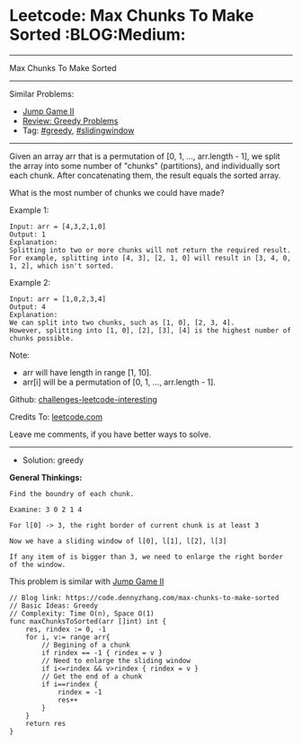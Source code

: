 # Leetcode: Max Chunks To Make Sorted     :BLOG:Medium:


---

Max Chunks To Make Sorted  

---

Similar Problems:  
-   [Jump Game II](https://code.dennyzhang.com/jump-game-ii)
-   [Review: Greedy Problems](https://code.dennyzhang.com/review-greedy)
-   Tag: [#greedy](https://code.dennyzhang.com/tag/greedy), [#slidingwindow](https://code.dennyzhang.com/tag/slidingwindow)

---

Given an array arr that is a permutation of [0, 1, &#x2026;, arr.length - 1], we split the array into some number of "chunks" (partitions), and individually sort each chunk.  After concatenating them, the result equals the sorted array.  

What is the most number of chunks we could have made?  

Example 1:  

    Input: arr = [4,3,2,1,0]
    Output: 1
    Explanation:
    Splitting into two or more chunks will not return the required result.
    For example, splitting into [4, 3], [2, 1, 0] will result in [3, 4, 0, 1, 2], which isn't sorted.

Example 2:  

    Input: arr = [1,0,2,3,4]
    Output: 4
    Explanation:
    We can split into two chunks, such as [1, 0], [2, 3, 4].
    However, splitting into [1, 0], [2], [3], [4] is the highest number of chunks possible.

Note:  

-   arr will have length in range [1, 10].
-   arr[i] will be a permutation of [0, 1, &#x2026;, arr.length - 1].

Github: [challenges-leetcode-interesting](https://github.com/DennyZhang/challenges-leetcode-interesting/tree/master/max-chunks-to-make-sorted)  

Credits To: [leetcode.com](https://leetcode.com/problems/max-chunks-to-make-sorted/description/)  

Leave me comments, if you have better ways to solve.  

---

-   Solution: greedy

**General Thinkings:**  

    Find the boundry of each chunk. 
    
    Examine: 3 0 2 1 4
    
    For l[0] -> 3, the right border of current chunk is at least 3
    
    Now we have a sliding window of l[0], l[1], l[2], l[3]
    
    If any item of is bigger than 3, we need to enlarge the right border of the window.

This problem is similar with [Jump Game II](https://code.dennyzhang.com/jump-game-ii)  

    // Blog link: https://code.dennyzhang.com/max-chunks-to-make-sorted
    // Basic Ideas: Greedy
    // Complexity: Time O(n), Space O(1)
    func maxChunksToSorted(arr []int) int {
        res, rindex := 0, -1
        for i, v:= range arr{
            // Begining of a chunk
            if rindex == -1 { rindex = v }
            // Need to enlarge the sliding window
            if i<=rindex && v>rindex { rindex = v }
            // Get the end of a chunk
            if i==rindex {
                rindex = -1
                res++
            }
        }
        return res
    }